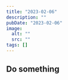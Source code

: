 ```yaml
---
title: "2023-02-06"
description: ""
pubDate: "2023-02-06"
image:
  alt: ""
  src: ""
tags: []
---
```


## Do something
